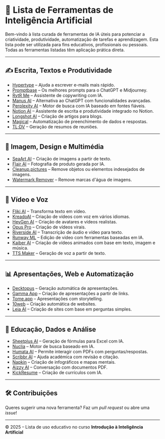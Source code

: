 
# 🌟 Lista de Ferramentas de Inteligência Artificial

Bem-vindo à lista curada de ferramentas de IA úteis para potenciar a criatividade, produtividade, automatização de tarefas e aprendizagem. Esta lista pode ser utilizada para fins educativos, profissionais ou pessoais. Todas as ferramentas listadas têm aplicação prática direta.

---

## ✍️ Escrita, Textos e Produtividade

- [Hypertype](https://www.hypertype.co/) – Ajuda a escrever e-mails mais rápido.  
- [Promptbase](https://promptbase.com/) – Os melhores prompts para o ChatGPT e Midjourney.  
- [RytR Me](https://rytr.me/) – Assistente de copywriting com IA.  
- [Manus AI](https://www.manus.ai/) – Alternativa ao ChatGPT com funcionalidades avançadas.  
- [Perplexity AI](https://www.perplexity.ai/) – Motor de busca com IA baseado em fontes fiáveis.  
- [Notion AI](https://www.notion.so/product/ai) – Assistente de escrita e produtividade integrado no Notion.  
- [Longshot AI](https://www.longshot.ai/) – Criação de artigos para blogs.  
- [Magical](https://www.getmagical.com/) – Automatização de preenchimento de dados e respostas.  
- [TL;DV](https://tldv.io/) – Geração de resumos de reuniões.

---

## 🎨 Imagem, Design e Multimédia

- [SeaArt AI](https://www.seaart.ai/) – Criação de imagens a partir de texto.  
- [Flair AI](https://flair.ai/) – Fotografia de produto gerada por IA.  
- [Cleanup.pictures](https://cleanup.pictures/) – Remove objetos ou elementos indesejados de imagens.  
- [Watermark Remover](https://www.watermarkremover.io/) – Remove marcas d'água de imagens.

---

## 🎥 Vídeo e Voz

- [Fliki AI](https://fliki.ai/) – Transforma texto em vídeo.  
- [KreadoAI](https://www.kreadoai.com/) – Criação de vídeos com voz em vários idiomas.  
- [HeyGen AI](https://www.heygen.com/) – Criação de avatares e vídeos realistas.  
- [Opus Pro](https://www.opus.pro/) – Criação de vídeos virais.  
- [Riverside AI](https://riverside.fm/) – Transcrição de áudio e vídeo para texto.  
- [Runway ML](https://runwayml.com/) – Edição de vídeo com ferramentas baseadas em IA.  
- [Kaiber AI](https://www.kaiber.ai/) – Criação de vídeos animados com base em texto, imagem e música.  
- [TTS Maker](https://ttsmaker.com/) – Geração de voz a partir de texto.

---

## 📊 Apresentações, Web e Automatização

- [Decktopus](https://www.decktopus.com/) – Geração automática de apresentações.  
- [Gamma App](https://gamma.app/) – Criação de apresentações a partir de links.  
- [Tome.app](https://tome.app/) – Apresentações com storytelling.  
- [10web](https://10web.io/) – Criação automática de websites.  
- [Leia AI](https://www.leia.com/) – Criação de sites com base em perguntas simples.

---

## 🧠 Educação, Dados e Análise

- [Sheetplus AI](https://www.sheetplus.ai/) – Geração de fórmulas para Excel com IA.  
- [Nuclia](https://nuclia.com/) – Motor de busca baseado em IA.  
- [Humata AI](https://www.humata.ai/) – Permite interagir com PDFs com perguntas/respostas.  
- [Scribbr AI](https://www.scribbr.com/) – Ajuda académica com revisão e citação.  
- [Napkin](https://napkin.io/) – Criação de infográficos e mapas mentais.  
- [Aizzy AI](https://aizzy.ai/) – Conversação com documentos PDF.  
- [KickResume](https://www.kickresume.com/) – Criação de currículos com IA.

---

## 🛠️ Contribuições

Queres sugerir uma nova ferramenta? Faz um *pull request* ou abre uma *issue*!

---

© 2025 – Lista de uso educativo no curso **Introdução à Inteligência Artificial**
